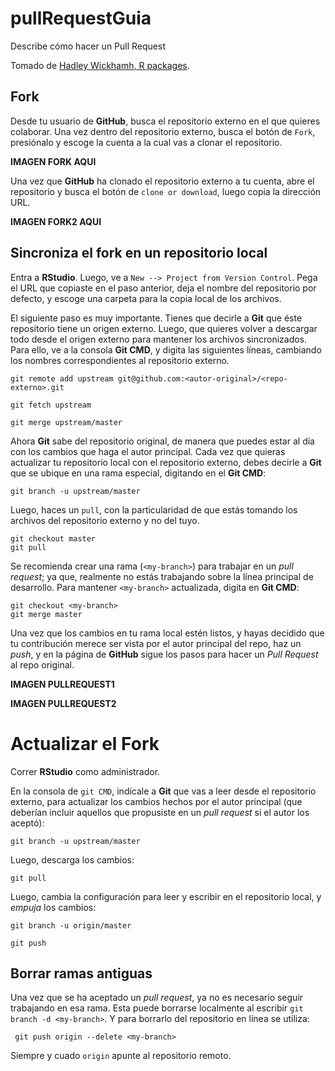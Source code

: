 # pullRequestGuia

Describe cómo hacer un Pull Request

Tomado de [Hadley Wickhamh, R packages](http://r-pkgs.had.co.nz/git.html#git-pullreq).

## Fork

Desde tu usuario de **GitHub**, busca el repositorio externo en el que quieres colaborar. Una vez dentro del repositorio externo, busca el botón de `Fork`, presiónalo y escoge la cuenta a la cual vas a clonar el repositorio.

**IMAGEN FORK AQUI**

Una vez que **GitHub** ha clonado el repositorio externo a tu cuenta, abre el repositorio y busca el botón de `clone or download`, luego copia la dirección URL.

**IMAGEN FORK2 AQUI**

## Sincroniza el fork en un repositorio local


Entra a **RStudio**. Luego, ve a  `New --> Project from Version Control`. Pega el URL que copiaste en el paso anterior, deja el nombre del repositorio por defecto, y escoge una carpeta para la copia local de los archivos.

El siguiente paso es muy importante. Tienes que decirle a **Git** que éste repositorio tiene un origen externo. Luego, que quieres volver a descargar todo desde el origen externo para mantener los archivos sincronizados. Para ello, ve a la consola **Git CMD**, y digita las siguientes líneas, cambiando los nombres correspondientes al repositorio externo.

```
git remote add upstream git@github.com:<autor-original>/<repo-externo>.git

git fetch upstream

git merge upstream/master 
```

Ahora **Git** sabe del repositorio original, de manera que puedes estar al día con los cambios que haga el autor principal.  Cada vez que quieras actualizar tu repositorio local con el repositorio externo, debes decirle a **Git** que se ubique en una rama especial, digitando en el **Git CMD**:

```
git branch -u upstream/master  
```

Luego, haces un `pull`, con la particularidad de que estás tomando los archivos del repositorio externo y no del tuyo.

```
git checkout master
git pull
```

Se recomienda crear una rama (`<my-branch>`) para trabajar en un *pull request*; ya que, realmente no estás trabajando sobre la línea principal de desarrollo. Para mantener `<my-branch>` actualizada, digita en **Git CMD**:

```
git checkout <my-branch>
git merge master
```

Una vez que los cambios en tu rama local estén listos, y hayas decidido que tu contribución merece ser vista por el autor principal del repo, haz un *push*, y en la página de **GitHub** sigue los pasos para hacer un *Pull Request* al repo original.

**IMAGEN PULLREQUEST1**


**IMAGEN PULLREQUEST2**


# Actualizar el Fork

Correr **RStudio** como administrador.

En la consola de `git CMD`, indícale a **Git** que vas a leer desde el repositorio externo, para actualizar los cambios hechos por el autor principal (que deberían incluir aquellos que propusiste en un *pull request* si el autor los aceptó):

```
git branch -u upstream/master
```

Luego, descarga los cambios:

```
git pull
```

Luego, cambia la configuración para leer y escribir en el repositorio local, y *empuja* los cambios:

```
git branch -u origin/master

git push
```


## Borrar ramas antiguas


Una vez que se ha aceptado un *pull request*, ya no es necesario seguir trabajando en esa rama. Esta puede borrarse localmente al escribir `git branch -d <my-branch>`.  Y para borrarlo del repositorio en línea se utiliza:

```
 git push origin --delete <my-branch>
 ```
 
Siempre y cuado `origin` apunte al repositorio remoto. 